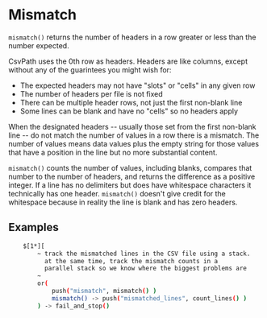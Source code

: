 
# Mismatch

`mismatch()` returns the number of headers in a row greater or less than the number expected.

CsvPath uses the 0th row as headers. Headers are like columns, except without any of the guarintees you might wish for:
- The expected headers may not have "slots" or "cells" in any given row
- The number of headers per file is not fixed
- There can be multiple header rows, not just the first non-blank line
- Some lines can be blank and have no "cells" so no headers apply

When the designated headers -- usually those set from the first non-blank line -- do not match the number of values in a row there is a mismatch. The number of values means data values plus the empty string for those values that have a position in the line but no more substantial content.

`mismatch()` counts the number of values, including blanks, compares that number to the number of headers, and returns the difference as a positive integer. If a line has no delimiters but does have whitespace characters it technically has one header. `mismatch()` doesn't give credit for the whitespace because in reality the line is blank and has zero headers.

## Examples

```bash
    $[1*][
        ~ track the mismatched lines in the CSV file using a stack.
          at the same time, track the mismatch counts in a
          parallel stack so we know where the biggest problems are
        ~
        or(
            push("mismatch", mismatch() )
            mismatch() -> push("mismatched_lines", count_lines() )
        ) -> fail_and_stop()
```


